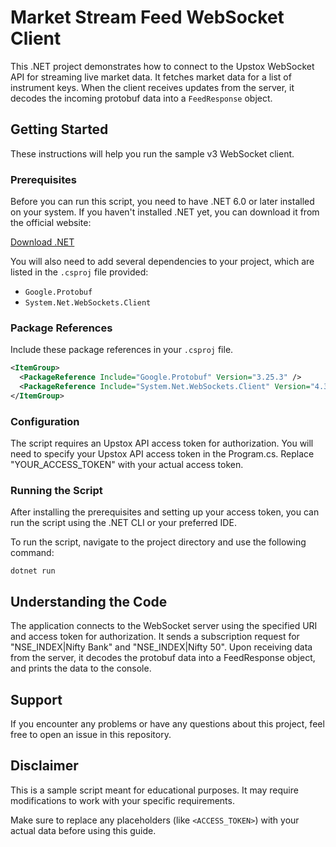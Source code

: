 # Market Stream Feed WebSocket Client

This .NET project demonstrates how to connect to the Upstox WebSocket API for streaming live market data. It fetches market data for a list of instrument keys. When the client receives updates from the server, it decodes the incoming protobuf data into a `FeedResponse` object.

## Getting Started

These instructions will help you run the sample v3 WebSocket client.

### Prerequisites

Before you can run this script, you need to have .NET 6.0 or later installed on your system. If you haven't installed .NET yet, you can download it from the official website:

[Download .NET](https://dotnet.microsoft.com/download)

You will also need to add several dependencies to your project, which are listed in the `.csproj` file provided:

- `Google.Protobuf`
- `System.Net.WebSockets.Client`

### Package References

Include these package references in your `.csproj` file.

```xml
<ItemGroup>
  <PackageReference Include="Google.Protobuf" Version="3.25.3" />
  <PackageReference Include="System.Net.WebSockets.Client" Version="4.3.2" />
</ItemGroup>
```

### Configuration

The script requires an Upstox API access token for authorization. You will need to specify your Upstox API access token in the Program.cs. Replace "YOUR_ACCESS_TOKEN" with your actual access token.

### Running the Script

After installing the prerequisites and setting up your access token, you can run the script using the .NET CLI or your preferred IDE.

To run the script, navigate to the project directory and use the following command:

```
dotnet run
```

## Understanding the Code

The application connects to the WebSocket server using the specified URI and access token for authorization. It sends a subscription request for "NSE_INDEX|Nifty Bank" and "NSE_INDEX|Nifty 50". Upon receiving data from the server, it decodes the protobuf data into a FeedResponse object, and prints the data to the console.

## Support

If you encounter any problems or have any questions about this project, feel free to open an issue in this repository.

## Disclaimer

This is a sample script meant for educational purposes. It may require modifications to work with your specific requirements.

Make sure to replace any placeholders (like `<ACCESS_TOKEN>`) with your actual data before using this guide.

